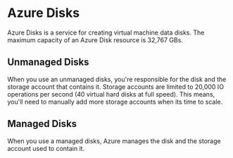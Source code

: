 # Azure Disks
Azure Disks is a service for creating virtual machine data disks. The maximum capacity of an Azure Disk resource is 32,767 GBs. 

## Unmanaged Disks
When you use an unmanaged disks, you're responsible for the disk and the storage account that contains it. Storage accounts are limited to 20,000 IO operations per second (40 virtual hard disks at full speed). This means, you'll need to manually add more storage accounts when its time to scale. 

## Managed Disks
When you use a managed disks, Azure manages the disk and the storage account used to contain it.